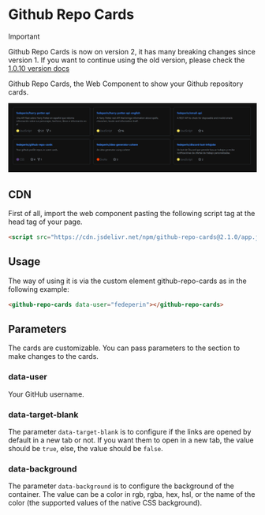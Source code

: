 # Github Repo Cards
> [!IMPORTANT]  
> Github Repo Cards is now on version 2, it has many breaking changes since version 1. If you want to continue using the old version, please check the [1.0.10 version docs](https://www.npmjs.com/package/github-repo-cards/v/1.0.10)  

Github Repo Cards, the Web Component to show your Github repository cards.

![Cards](cards-screenshot-1.png)

## CDN
First of all, import the web component pasting the following script tag at the head tag of your page.  
````html
<script src="https://cdn.jsdelivr.net/npm/github-repo-cards@2.1.0/app.js" defer></script>
````

## Usage
The way of using it is via the custom element github-repo-cards as in the following example:
````html
<github-repo-cards data-user="fedeperin"></github-repo-cards>
````

## Parameters
The cards are customizable. You can pass parameters to the section to make changes to the cards.

### data-user
Your GitHub username.

### data-target-blank
The parameter `data-target-blank` is to configure if the links are opened by default in a new tab or not. If you want them to open in a new tab, the value should be `true`, else, the value should be `false`.

### data-background
The parameter `data-background` is to configure the background of the container. The value can be a color in rgb, rgba, hex, hsl, or the name of the color (the supported values of the native CSS background).
